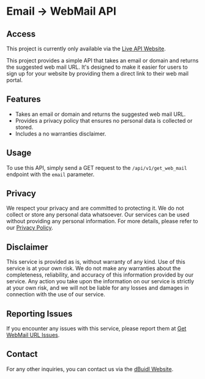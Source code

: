 # Email -> WebMail API

## Access
This project is currently only available via the [Live API Website](https://webmail-url-api.dbuidl.com/).

This project provides a simple API that takes an email or domain and returns the suggested web mail URL. It's designed to make it easier for users to sign up for your website by providing them a direct link to their web mail portal.

## Features

- Takes an email or domain and returns the suggested web mail URL.
- Provides a privacy policy that ensures no personal data is collected or stored.
- Includes a no warranties disclaimer.

## Usage

To use this API, simply send a GET request to the `/api/v1/get_web_mail` endpoint with the `email` parameter.

## Privacy

We respect your privacy and are committed to protecting it. We do not collect or store any personal data whatsoever. Our services can be used without providing any personal information. For more details, please refer to our [Privacy Policy](/privacy).

## Disclaimer

This service is provided as is, without warranty of any kind. Use of this service is at your own risk. We do not make any warranties about the completeness, reliability, and accuracy of this information provided by our service. Any action you take upon the information on our service is strictly at your own risk, and we will not be liable for any losses and damages in connection with the use of our service.

## Reporting Issues

If you encounter any issues with this service, please report them at [Get WebMail URL Issues](https://github.com/dBuidl/get-webmail-url-issues/issues).

## Contact

For any other inquiries, you can contact us via the [dBuidl Website](https://dbuidl.com/contact/).
